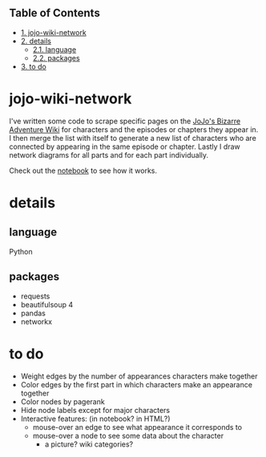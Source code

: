 <div id="table-of-contents">
<h2>Table of Contents</h2>
<div id="text-table-of-contents">
<ul>
<li><a href="#sec-1">1. jojo-wiki-network</a></li>
<li><a href="#sec-2">2. details</a>
<ul>
<li><a href="#sec-2-1">2.1. language</a></li>
<li><a href="#sec-2-2">2.2. packages</a></li>
</ul>
</li>
<li><a href="#sec-3">3. to do</a></li>
</ul>
</div>
</div>

# jojo-wiki-network<a id="sec-1" name="sec-1"></a>

I've written some code to scrape specific pages on the [JoJo's Bizarre Adventure Wiki](http://jojo.wikia.com) for characters and the episodes or chapters they appear in.
I then merge the list with itself to generate a new list of characters who are connected by appearing in the same episode or chapter.
Lastly I draw network diagrams for all parts and for each part individually.

Check out the [notebook](https://github.com/lobotomyp0p/jojo-wiki-network/blob/master/jojo_scrape_bs4.ipynb) to see how it works.

# details<a id="sec-2" name="sec-2"></a>

## language<a id="sec-2-1" name="sec-2-1"></a>

Python

## packages<a id="sec-2-2" name="sec-2-2"></a>

-   requests
-   beautifulsoup 4
-   pandas
-   networkx

# to do<a id="sec-3" name="sec-3"></a>

-   Weight edges by the number of appearances characters make together
-   Color edges by the first part in which characters make an appearance together
-   Color nodes by pagerank
-   Hide node labels except for major characters
-   Interactive features: (in notebook? in HTML?)
    -   mouse-over an edge to see what appearance it corresponds to
    -   mouse-over a node to see some data about the character
        -   a picture? wiki categories?